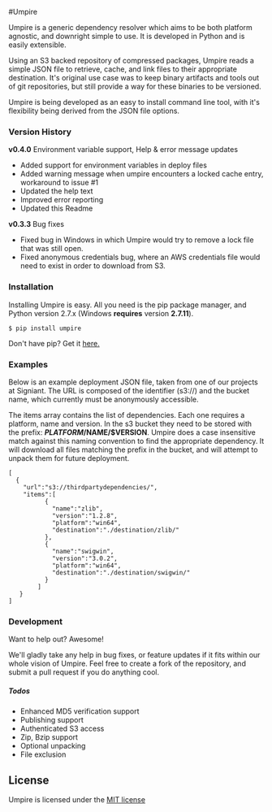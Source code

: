 #Umpire

Umpire is a generic dependency resolver which aims to be both platform agnostic, and downright simple to use. It is developed in Python and is easily extensible.

Using an S3 backed repository of compressed packages, Umpire reads a simple JSON file to retrieve, cache, and link files to their appropriate destination. It's original use case was to keep binary artifacts and tools out of git repositories, but still provide a way for these binaries to be versioned.

Umpire is being developed as an easy to install command line tool, with it's flexibility being derived from the JSON file options.

### Version History

**v0.4.0**   Environment variable support, Help & error message updates
  - Added support for environment variables in deploy files
  - Added warning message when umpire encounters a locked cache entry, workaround to issue #1
  - Updated the help text
  - Improved error reporting
  - Updated this Readme

**v0.3.3**   Bug fixes
   - Fixed bug in Windows in which Umpire would try to remove a lock file that was still open.
   - Fixed anonymous credentials bug, where an AWS credentials file would need to exist in order to download from S3.

### Installation
Installing Umpire is easy. All you need is the pip package manager, and Python version 2.7.x (Windows **requires** version **2.7.11**).

```
$ pip install umpire
```

Don't have pip? Get it [here.](https://pypi.python.org/pypi/pip)

### Examples

Below is an example deployment JSON file, taken from one of our projects at Signiant. The URL is composed of the identifier (s3://) and the bucket name, which currently must be anonymously accessible.

The items array contains the list of dependencies. Each one requires a platform, name and version. In the s3 bucket they need to be stored with the prefix: **$PLATFORM/$NAME/$VERSION**. Umpire does a case insensitive match against this naming convention to find the appropriate dependency. It will download all files matching the prefix in the bucket, and will attempt to unpack them for future deployment.
```
[
  {
    "url":"s3://thirdpartydependencies/",
    "items":[
	      {
	        "name":"zlib",
	        "version":"1.2.8",
	        "platform":"win64",
	        "destination":"./destination/zlib/"
	      },
	      {
		    "name":"swigwin",
		    "version":"3.0.2",
		    "platform":"win64",
		    "destination":"./destination/swigwin/"
	      }
	    ]
   }
]
```

### Development

Want to help out? Awesome!

We'll gladly take any help in bug fixes, or feature updates if it fits within our whole vision of Umpire. Feel free to create a fork of the repository, and submit a pull request if you do anything cool.

##### Todos

 - Enhanced MD5 verification support
 - Publishing support
 - Authenticated S3 access
 - Zip, Bzip support
 - Optional unpacking
 - File exclusion

License
----

Umpire is licensed under the [MIT license](https://github.com/Signiant/umpire/blob/develop/LICENSE)
